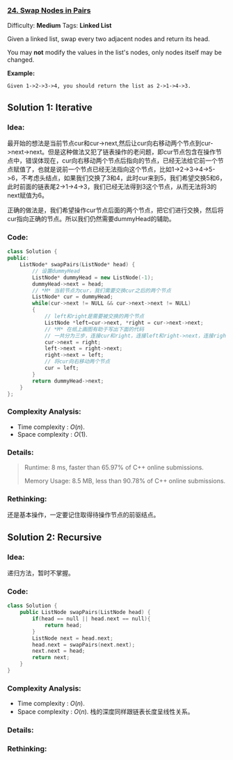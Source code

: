 ### [24\. Swap Nodes in Pairs](https://leetcode.com/problems/swap-nodes-in-pairs/)

Difficulty: **Medium**
Tags: **Linked List**


Given a linked list, swap every two adjacent nodes and return its head.

You may **not** modify the values in the list's nodes, only nodes itself may be changed.

**Example:**

```
Given 1->2->3->4, you should return the list as 2->1->4->3.
```

## Solution 1: Iterative

### Idea: 

最开始的想法是当前节点cur和cur->next,然后让cur向右移动两个节点到cur->next->next。但是这种做法又犯了链表操作的老问题，即cur节点包含在操作节点中，错误体现在，cur向右移动两个节点后指向的节点，已经无法给它前一个节点赋值了，也就是说前一个节点已经无法指向这个节点，比如1->2->3->4->5->6，不考虑头结点，如果我们交换了3和4，此时cur来到5，我们希望交换5和6，此时前面的链表尾2->1->4->3，我们已经无法得到3这个节点，从而无法将3的next赋值为6。

正确的做法是，我们希望操作cur节点后面的两个节点，把它们进行交换，然后将cur指向正确的节点。所以我们仍然需要dummyHead的辅助。

### Code: 

```c++
class Solution {
public:
    ListNode* swapPairs(ListNode* head) {
        // 设置dummyHead
        ListNode* dummyHead = new ListNode(-1);
        dummyHead->next = head;
        // *M* 当前节点为cur，我们需要交换cur之后的两个节点
        ListNode* cur = dummyHead;
        while(cur->next != NULL && cur->next->next != NULL)
        {
            // left和right是需要被交换的两个节点
            ListNode *left=cur->next, *right = cur->next->next;
            // *M* 在纸上画图有助于写出下面的代码
            // 一共分为三步，连接cur和right，连接left和right->next，连接right和left
            cur->next = right;
            left->next = right->next;
            right->next = left;
            // 将cur向右移动两个节点
            cur = left;
        }
        return dummyHead->next;
    }
};
```

### Complexity Analysis: 

- Time complexity : $O(n)$. 
- Space complexity : $O(1)$. 

### Details:

> Runtime: 8 ms, faster than 65.97% of C++ online submissions.
>
> Memory Usage: 8.5 MB, less than 90.78% of C++ online submissions.

### Rethinking:
还是基本操作，一定要记住取得待操作节点的前驱结点。


## Solution 2: Recursive

### Idea: 

递归方法，暂时不掌握。

### Code: 
```c++
class Solution {
    public ListNode swapPairs(ListNode head) {
        if(head == null || head.next == null){
            return head;
        }
        ListNode next = head.next;
        head.next = swapPairs(next.next);
        next.next = head;
        return next;
    }
}
```
### Complexity Analysis: 

- Time complexity : $O(n)$. 
- Space complexity : $O(n)$. 栈的深度同样跟链表长度呈线性关系。

### Details:

### Rethinking: